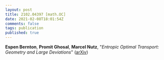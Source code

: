 ```yaml
---
layout: post
title: 2102.04397 [math.OC]
date: 2021-02-08T18:01:54Z
comments: false
tags: publication
published: true
---
```


<b>Espen Bernton</b>, <b>Promit Ghosal</b>, <b>Marcel Nutz</b>, "<i>Entropic Optimal Transport: Geometry and Large Deviations</i>" ([arXiv](http://arxiv.org/abs/2102.04397v1))
